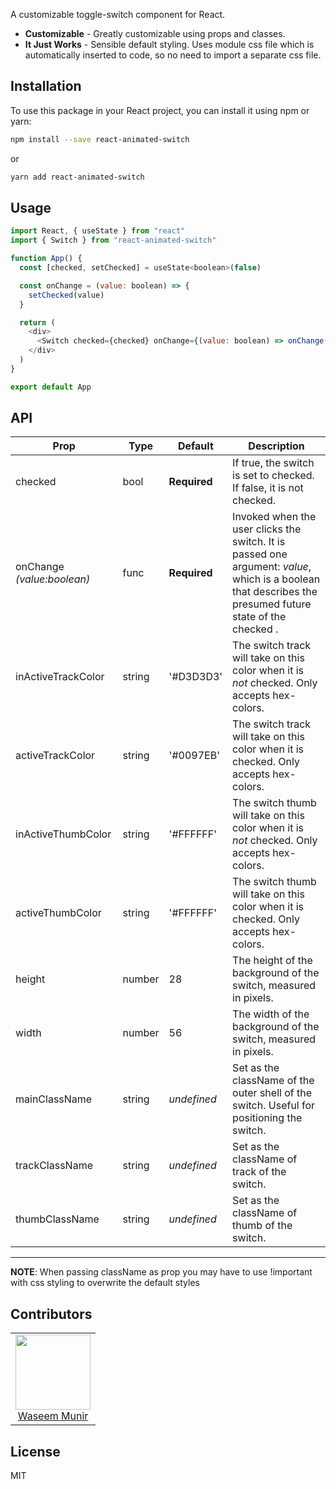A customizable toggle-switch component for React.

- **Customizable** - Greatly customizable using props and classes.
- **It Just Works** - Sensible default styling. Uses module css file which is automatically inserted to code, so no need to import a separate css file.


## Installation

To use this package in your React project, you can install it using npm or yarn:

```bash
npm install --save react-animated-switch
```

or

```bash
yarn add react-animated-switch
```


## Usage

```javascript
import React, { useState } from "react"
import { Switch } from "react-animated-switch"

function App() {
  const [checked, setChecked] = useState<boolean>(false)

  const onChange = (value: boolean) => {
    setChecked(value)
  }

  return (
    <div>
      <Switch checked={checked} onChange={(value: boolean) => onChange(value)} />
    </div>
  )
}

export default App

```


## API

| Prop                                  | Type              | Default                                                                                  | Description                                                                                                                                                                                                               |
| ------------------------------------- | ----------------- | ---------------------------------------------------------------------------------------- | ------------------------------------------------------------------------------------------------------------------------------------------------------------------------------------------------------------------------- |
| checked                               | bool              | **Required**                                                                             | If true, the switch is set to checked. If false, it is not checked.                                                                                                                                                       |
| onChange _(value:boolean)_ | func              | **Required**                                                                             | Invoked when the user clicks the switch. It is passed one argument: _value_, which is a boolean that describes the presumed future state of the checked . |                                                                           |
| inActiveTrackColor                              | string            | '#D3D3D3'                                                                                   | The switch track will take on this color when it is _not_ checked. Only accepts hex-colors.                                                                                                                                     |
| activeTrackColor                              | string            | '#0097EB'                                                                                   | The switch track will take on this color when it is checked. Only accepts hex-colors.
| inActiveThumbColor                              | string            | '#FFFFFF'                                                                                   | The switch thumb will take on this color when it is _not_ checked. Only accepts hex-colors.                                                                                                                                     |
| activeThumbColor                              | string            | '#FFFFFF'                                                                                   | The switch thumb will take on this color when it is checked. Only accepts hex-colors.                                                                                                                        |
| height                                | number            | 28                                                                                       | The height of the background of the switch, measured in pixels.                                                                                                                                                           |
| width                                 | number            | 56                                                                                       | The width of the background of the switch, measured in pixels.                                                                                                                                                            |
| mainClassName                             | string            | _undefined_                                                                              | Set as the className of the outer shell of the switch. Useful for positioning the switch.         
| trackClassName                             | string            | _undefined_                                                                              | Set as the className of track of the switch.         
| thumbClassName                             | string            | _undefined_                                                                              | Set as the className of thumb of the switch.              

---

**NOTE**: When passing className as prop you may have to use !important with css styling to overwrite the default styles

## Contributors

<table>
  <tbody>
    <tr>
      <td align="center">
        <img src="https://avatars.githubusercontent.com/u/50287765?v=4" width="120">
        <br />
        <a href="https://github.com/Waseem6409/">Waseem Munir<a/>
      </td>
    </tr>
  </tbody>
</table>

## License

MIT
